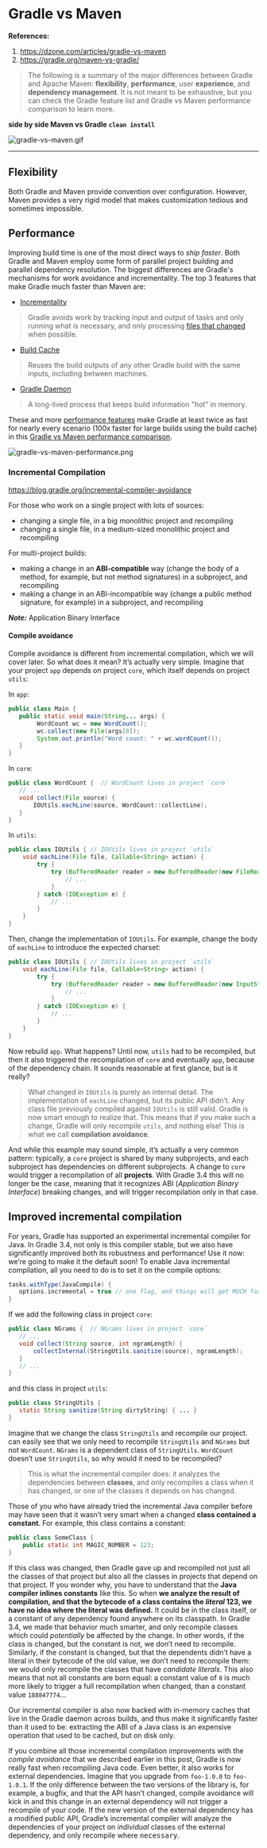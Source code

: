 # Gradle vs Maven

**References:**

1. <https://dzone.com/articles/gradle-vs-maven>
2. <https://gradle.org/maven-vs-gradle/>

> The following is a summary of the major differences between Gradle and Apache
> Maven: **flexibility**, **performance**, user **experience**, and **dependency management**.
> It is not meant to be exhaustive, but you can check the Gradle feature list
> and Gradle vs Maven performance comparison to learn more.

**side by side Maven vs Gradle `clean install`**

![gradle-vs-maven.gif](images/gradle-vs-maven.gif)

----

## Flexibility

Both Gradle and Maven provide convention over configuration. However, Maven
provides a very rigid model that makes customization tedious and sometimes
impossible.

## Performance

Improving build time is one of the most direct ways to *ship faster*. Both
Gradle and Maven employ some form of parallel project building and parallel
dependency resolution. The biggest differences are Gradle's mechanisms for
work avoidance and incrementality. The top 3 features that make Gradle much
faster than Maven are:

- [Incrementality](https://blog.gradle.org/introducing-incremental-build-support) 
> Gradle avoids work by tracking input and output of tasks and only running
> what is necessary, and only processing [files that changed](https://blog.gradle.org/incremental-compiler-avoidance) when possible.

- [Build Cache](https://blog.gradle.org/introducing-gradle-build-cache) 
> Reuses the build outputs of any other Gradle build with the same inputs, including between machines.

- [Gradle Daemon](https://docs.gradle.org/current/userguide/gradle_daemon.html) 
> A long-lived process that keeps build information "hot" in memory.

These and more [performance features](https://gradle.org/features/#performance) make Gradle at least twice as fast for nearly every scenario (100x faster for large builds using the build cache) in this [Gradle vs Maven performance comparison](https://gradle.org/gradle-vs-maven-performance/).

![gradle-vs-maven-performance.png](images/gradle-vs-maven-performance.png)

### Incremental Compilation

<https://blog.gradle.org/incremental-compiler-avoidance>

For those who work on a single project with lots of sources:

- changing a single file, in a big monolithic project and recompiling
- changing a single file, in a medium-sized monolithic project and recompiling

For multi-project builds:

- making a change in an **ABI-compatible** way (change the body of a method, for example, but not method signatures) in a subproject, and recompiling
- making a change in an ABI-incompatible way (change a public method signature, for example) in a subproject, and recompiling

***Note:*** Application Binary Interface

#### Compile avoidance

Compile avoidance is different from incremental compilation, which we will cover later. So what does it mean? It’s actually very simple. Imagine that your project `app` depends on project `core`, which itself depends on project `utils`:

In `app`:

```java
public class Main {
   public static void main(String... args) {
        WordCount wc = new WordCount();
        wc.collect(new File(args[0]);
        System.out.println("Word count: " + wc.wordCount());
   }
}
```

In `core`:

```java
public class WordCount {  // WordCount lives in project `core`
   // ...
   void collect(File source) {
       IOUtils.eachLine(source, WordCount::collectLine);
   }
}
```

In `utils`:

```java
public class IOUtils { // IOUtils lives in project `utils`
    void eachLine(File file, Callable<String> action) {
        try {
            try (BufferedReader reader = new BufferedReader(new FileReader(file))) {
                // ...
            }
        } catch (IOException e) {
            // ...
        }
    }
}
```

Then, change the implementation of `IOUtils`. For example, change the body of `eachLine` to introduce the expected charset:

```java
public class IOUtils { // IOUtils lives in project `utils`
    void eachLine(File file, Callable<String> action) {
        try {
            try (BufferedReader reader = new BufferedReader(new InputStreamReader(new FileInputStream(file), "utf-8") )) {
                // ...
            }
        } catch (IOException e) {
            // ...
        }
    }
}
```

Now rebuild `app`. What happens? Until now, `utils` had to be recompiled, but then it also triggered the recompilation of `core` and eventually `app`, because of the dependency chain. It sounds reasonable at first glance, but is it really?

> What changed in `IOUtils` is purely an internal detail. The implementation of `eachLine` changed, but its public API didn’t. Any class file previously compiled against `IOUtils` is still valid. Gradle is now smart enough to realize that. This means that if you make such a change, Gradle will only recompile `utils`, and nothing else! This is what we call **compilation avoidance**.

And while this example may sound simple, it’s actually a very common pattern: typically, a `core` project is shared by many subprojects, and each subproject has dependencies on different subprojects. A change to `core` would trigger a recompilation of all **projects**. With Gradle 3.4 this will no longer be the case, meaning that it recognizes ABI (*Application Binary Interface*) breaking changes, and will trigger recompilation only in that case.

## Improved incremental compilation

For years, Gradle has supported an experimental incremental compiler for Java. In Gradle 3.4, not only is this compiler stable, but we also have significantly improved both its robustness and performance! Use it now: we’re going to make it the default soon! To enable Java incremental compilation, all you need to do is to set it on the compile options:

```groovy
tasks.withType(JavaCompile) {
   options.incremental = true // one flag, and things will get MUCH faster
}
```

If we add the following class in project `core`:

```java
public class NGrams {  // NGrams lives in project `core`
   // ...
   void collect(String source, int ngramLength) {
       collectInternal(StringUtils.sanitize(source), ngramLength);
   }
   // ...
}
```

and this class in project `utils`:

```java
public class StringUtils {
   static String sanitize(String dirtyString) { ... }
}
```

Imagine that we change the class `StringUtils` and recompile our project. can easily see that we only need to recompile `StringUtils` and `NGrams` but not `WordCount`. `NGrams` is a dependent class of `StringUtils`. `WordCount` doesn’t use `StringUtils`, so why would it need to be recompiled?
> This is what the incremental compiler does: it analyzes the dependencies between **classes**, and only recompiles a class when it has changed, or one of the classes it depends on has changed.

Those of you who have already tried the incremental Java compiler before may have seen that it wasn’t very smart when a changed **class contained a constant**. For example, this class contains a constant:

```java
public class SomeClass {
    public static int MAGIC_NUMBER = 123;
}
```

If this class was changed, then Gradle gave up and recompiled not just all the classes of that project but also all the classes in projects that depend on that project. If you wonder why, you have to understand that the **Java compiler inlines constants** like this. So when **we analyze the result of compilation, and that the bytecode of a class contains the *literal* 123, we have no idea where the literal was defined.** It could be in the class itself, or a constant of any dependency found anywhere on its classpath. In Gradle 3.4, we made that behavior much smarter, and only recompile classes which could *potentially* be affected by the change. In other words, if the class is changed, but the constant is not, we don’t need to recompile. Similarly, if the constant is changed, but that the dependents didn’t have a literal in their bytecode of the old value, we don’t need to recompile them: we would only recompile the classes that have *candidate literals*. This also means that not all constants are born equal: a constant value of `0` is much more likely to trigger a full recompilation when changed, than a constant value `188847774`…

Our incremental compiler is also now backed with in-memory caches that live in the Gradle daemon across builds, and thus make it significantly faster than it used to be: extracting the ABI of a Java class is an expensive operation that used to be cached, but on disk only.

If you combine all those incremental compilation improvements with the *compile avoidance* that we described earlier in this post, Gradle is now really fast when recompiling Java code. Even better, it also works for external dependencies. Imagine that you upgrade from `foo-1.0.0` to `foo-1.0.1`. If the only difference between the two versions of the library is, for example, a bugfix, and that the API hasn’t changed, compile avoidance will kick in and this change in an external dependency will not trigger a recompile of your code. If the new version of the external dependency has a modified public API, Gradle’s incremental compiler will analyze the dependencies of your project on *individual* classes of the external dependency, and only recompile where <kbd>necessary</kbd>.